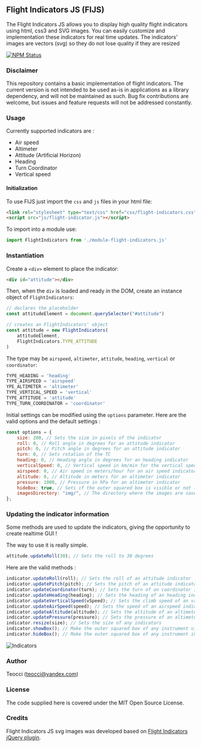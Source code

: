 ## Flight Indicators JS (FIJS)

The Flight Indicators JS allows you to display high quality flight indicators using html, css3 and SVG images. You can easily customize and implementation these indicators for real time updates. The indicators' images are vectors (svg) so they do not lose quality if they are resized

[![NPM Status](https://img.shields.io/npm/v/flight-indicators-js.svg?style=flat)][1]

### Disclaimer

This repository contains a basic implementation of flight indicators. The current version is not intended to be used as-is in applications as a library dependency, and will not be maintained as such. Bug fix contributions are welcome, but issues and feature requests will not be addressed constantly.

### Usage

Currently supported indicators are :

-   Air speed
-   Altimeter
-   Attitude (Artificial Horizon)
-   Heading
-   Turn Coordinator
-   Vertical speed

#### Initialization

To use FIJS just import the `css` and `js` files in your html file:

```html
<link rel="stylesheet" type="text/css" href="css/flight-indicators.css" />
<script src="js/flight-indicator.js"></script>
```

To import into a module use:
```js
import FlightIndicators from './module-flight-indicators.js'
```

### Instantiation

Create a `<div>` element to place the indicator:

```html
<div id="attitude"></div>
```

Then, when the `div` is loaded and ready in the DOM, create an instance object of `FlightIndicators`:

```js
// declares the placeholder
const attitudeElement = document.querySelector("#attitude")

// creates an FlightIndicators' object
const attitude = new FlightIndicators(
    attitudeElement,
    FlightIndicators.TYPE_ATTITUDE
)
```

The type may be `airspeed`, `altimeter`, `attitude`, `heading`, `vertical` or `coordinator`:

```js
TYPE_HEADING = 'heading'
TYPE_AIRSPEED = 'airspeed'
YPE_ALTIMETER = 'altimeter'
TYPE_VERTICAL_SPEED = 'vertical'
TYPE_ATTITUDE = 'attitude'
TYPE_TURN_COORDINATOR = 'coordinator'
```

Initial settings can be modified using the `options` parameter. Here are the valid options and the default settings :

```js
const options = {
    size: 200, // Sets the size in pixels of the indicator
    roll: 0, // Roll angle in degrees for an attitude indicator
    pitch: 0, // Pitch angle in degrees for an attitude indicator
    turn: 0, // Sets rotation of the TC
    heading: 0, // Heading angle in degrees for an heading indicator
    verticalSpeed: 0, // Vertical speed in km/min for the vertical speed indicator
    airspeed: 0, // Air speed in meters/hour for an air speed indicator
    altitude: 0, // Altitude in meters for an altimeter indicator
    pressure: 1000, // Pressure in hPa for an altimeter indicator
    hideBox: true, // Sets if the outer squared box is visible or not (true or false)
    imagesDirectory: "img/", // The directory where the images are saved to
};
```

### Updating the indicator information

Some methods are used to update the indicators, giving the opportunity to create realtime GUI !

The way to use it is really simple.

```js
attitude.updateRoll(30); // Sets the roll to 30 degrees
```

Here are the valid methods :

```js
indicator.updateRoll(roll); // Sets the roll of an attitude indicator
indicator.updatePitch(pitch); // Sets the pitch of an attitude indicator
indicator.updateCoordinator(turn); // Sets the turn of an coordinator indicator
indicator.updateHeading(heading); // Sets the heading of an heading indicator
indicator.updateVerticalSpeed(vSpeed); // Sets the climb speed of an variometer indicator
indicator.updateAirSpeed(speed); // Sets the speed of an airspeed indicator
indicator.updateAltitude(altitude); // Sets the altitude of an altimeter indicator
indicator.updatePressure(pressure); // Sets the pressure of an altimeter indicator
indicator.resize(size); // Sets the size of any indicators
indicator.showBox(); // Make the outer squared box of any instrument visible
indicator.hideBox(); // Make the outer squared box of any instrument invisible
```

![Indicators][2]

### Author

Teocci (teocci@yandex.com)

### License

The code supplied here is covered under the MIT Open Source License.

### Credits

Flight Indicators JS svg images was developed based on [Flight Indicators jQuery plugin][3].

[1]: https://www.npmjs.com/package/flight-indicators-js
[2]: https://github.com/teocci/js-module-flight-indicators/blob/main/assets/fijs-sample.png?raw=true
[3]: http://sebmatton.github.io/
